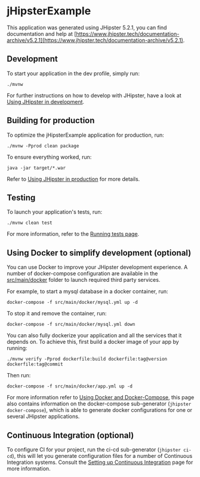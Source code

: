# jHipsterExample
This application was generated using JHipster 5.2.1, you can find documentation and help at [https://www.jhipster.tech/documentation-archive/v5.2.1](https://www.jhipster.tech/documentation-archive/v5.2.1).

## Development

To start your application in the dev profile, simply run:

    ./mvnw


For further instructions on how to develop with JHipster, have a look at [Using JHipster in development][].



## Building for production

To optimize the jHipsterExample application for production, run:

    ./mvnw -Pprod clean package

To ensure everything worked, run:

    java -jar target/*.war


Refer to [Using JHipster in production][] for more details.

## Testing

To launch your application's tests, run:

    ./mvnw clean test

For more information, refer to the [Running tests page][].

## Using Docker to simplify development (optional)

You can use Docker to improve your JHipster development experience. A number of docker-compose configuration are available in the [src/main/docker](src/main/docker) folder to launch required third party services.

For example, to start a mysql database in a docker container, run:

    docker-compose -f src/main/docker/mysql.yml up -d

To stop it and remove the container, run:

    docker-compose -f src/main/docker/mysql.yml down

You can also fully dockerize your application and all the services that it depends on.
To achieve this, first build a docker image of your app by running:

    ./mvnw verify -Pprod dockerfile:build dockerfile:tag@version dockerfile:tag@commit

Then run:

    docker-compose -f src/main/docker/app.yml up -d

For more information refer to [Using Docker and Docker-Compose][], this page also contains information on the docker-compose sub-generator (`jhipster docker-compose`), which is able to generate docker configurations for one or several JHipster applications.

## Continuous Integration (optional)

To configure CI for your project, run the ci-cd sub-generator (`jhipster ci-cd`), this will let you generate configuration files for a number of Continuous Integration systems. Consult the [Setting up Continuous Integration][] page for more information.

[JHipster Homepage and latest documentation]: https://www.jhipster.tech
[JHipster 5.2.1 archive]: https://www.jhipster.tech/documentation-archive/v5.2.1

[Using JHipster in development]: https://www.jhipster.tech/documentation-archive/v5.2.1/development/
[Using Docker and Docker-Compose]: https://www.jhipster.tech/documentation-archive/v5.2.1/docker-compose
[Using JHipster in production]: https://www.jhipster.tech/documentation-archive/v5.2.1/production/
[Running tests page]: https://www.jhipster.tech/documentation-archive/v5.2.1/running-tests/
[Setting up Continuous Integration]: https://www.jhipster.tech/documentation-archive/v5.2.1/setting-up-ci/


